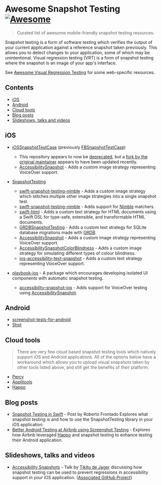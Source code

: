 # Awesome Snapshot Testing [![Awesome](https://awesome.re/badge.svg)](https://awesome.re)

> Curated list of awesome mobile-friendly snapshot testing resources.

Snapshot testing is a form of software testing which verifies the output of your current application against a reference snapshot taken previously. This allows you to detect changes to your application, some of which may be unintentional. Visual regression testing (VRT) is a form of snapshot testing where the snapshot is an image of your app's interface.

See [Awesome Visual Regression Testing](https://github.com/mojoaxel/awesome-regression-testing) for some web-specific resources.

## Contents

* [iOS](#ios)
* [Android](#android)
* [Cloud tools](#cloud-tools)
* [Blog posts](#blog-posts)
* [Slideshows, talks and videos](#slideshows-talks-and-videos)

<!--lint disable double-link-->

## iOS

* [iOSSnapshotTestCase](https://github.com/uber/ios-snapshot-test-case/) (previously [FBSnapshotTestCase](https://github.com/facebookarchive/ios-snapshot-test-case))
    * This repository appears to now be [deprecated](https://github.com/uber/ios-snapshot-test-case/pull/126#issuecomment-723352614), but a [fork by the original maintainer](https://github.com/alanzeino/ios-snapshot-test-case) appears to have been updated recently.
    * [AccessibilitySnapshot](https://github.com/cashapp/AccessibilitySnapshot) - Adds a custom image strategy representing VoiceOver support.

* [SnapshotTesting](https://github.com/pointfreeco/swift-snapshot-testing/)
    * [swift-snapshot-testing-nimble](https://github.com/Sherlouk/swift-snapshot-testing-stitch) - Adds a custom image strategy which stitches multiple other image strategies into a single snapshot test.
    * [swift-snapshot-testing-nimble](https://github.com/Killectro/swift-snapshot-testing-nimble) - Adds support for [Nimble](https://github.com/Quick/Nimble) matchers.
    * [swift-html](https://github.com/pointfreeco/swift-html) - Adds a custom text strategy for HTML documents using a Swift DSL for type-safe, extensible, and transformable HTML documents.
    * [GRDBSnapshotTesting](https://github.com/SebastianOsinski/GRDBSnapshotTesting) - Adds a custom text strategy for SQLite database migrations made with [GRDB](https://github.com/groue/GRDB.swift).
    * [AccessibilitySnapshot](https://github.com/cashapp/AccessibilitySnapshot) - Adds a custom image strategy representing VoiceOver support.
    * [AccessibilitySnapshotColorBlindness](https://github.com/Sherlouk/AccessibilitySnapshotColorBlindness) - Adds a custom image strategy for simulating different types of colour blindness.
    * [ios-accessibility-text-snapshot](https://github.com/minddistrict/ios-accessibility-text-snapshot) - Adds a custom text strategy representing VoiceOver support.

* [playbook-ios](https://github.com/playbook-ui/playbook-ios) - A package which encourages developing isolated UI components with automatic snapshot testing.
    * [accessibility-snapshot-ios](https://github.com/playbook-ui/accessibility-snapshot-ios) - Adds support for VoiceOver testing using [AccessibilitySnapshot](https://github.com/cashapp/AccessibilitySnapshot).

## Android

* [screenshot-tests-for-android](https://github.com/facebook/screenshot-tests-for-android)
* [Shot](https://github.com/Karumi/Shot)

## Cloud tools

> There are very few cloud based snapshot testing tools which natively support iOS and Android applications. All of the options below have a workaround which allows you to upload visual snapshots taken by other tools listed above, and still get the benefits of their platform.

* [Percy](https://percy.io/)
* [Applitools](https://applitools.com/)
* [Happo](https://happo.io/)

## Blog posts

* [Snapshot Testing in Swift](https://medium.com/dev-jam/snapshot-testing-in-swift-9d52cbec075c) - Post by Roberto Frontado Explores what snapshot testing is and how to use the SnapshotTesting library in your iOS application.
* [Better Android Testing at Airbnb using Screenshot Testing](https://medium.com/airbnb-engineering/better-android-testing-at-airbnb-a77ac9531cab) - Explores how Airbnb leveraged [Happo](https://happo.io/) and snapshot testing to enhance testing their Android application.

## Slideshows, talks and videos

* [Accessibility Snapshots](https://www.youtube.com/watch?v=ZDEMr31pmpw) - Talk by [Tikitu de Jager](https://twitter.com/ttikitu) discussing how snapshot testing can be used to prevent regressions in accessibility support in your iOS application. ([Associated GitHub Project](https://github.com/minddistrict/ios-accessibility-text-snapshot))
